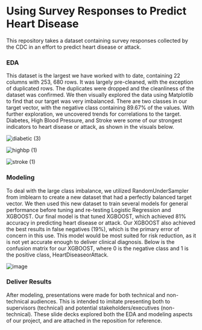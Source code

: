 # Using Survey Responses to Predict Heart Disease

This repository takes a dataset containing survey responses collected by the CDC in an effort to predict heart disease or attack.

### EDA

This dataset is the largest we have worked with to date, containing 22 columns with 253, 680 rows. It was largely pre-cleaned, with the exception of duplicated rows. The duplicates were dropped and the cleanliness of the dataset was confirmed. We then visually explored the data using Matplotlib to find that our target was very imbalanced. There are two classes in our target vector, with the negative class containing 89.67% of the values. With further exploration, we uncovered trends for correlations to the target.  Diabetes, High Blood Pressure, and Stroke were some of our strongest indicators to heart disease or attack, as shown in the visuals below.

![diabetic (3)](https://user-images.githubusercontent.com/91917998/151256541-53cbbf93-cba1-4998-9130-da29af8ff515.png)

![highbp (1)](https://user-images.githubusercontent.com/91917998/151256607-d827e61b-2394-467c-b17d-adc427b4e0ca.png)

![stroke (1)](https://user-images.githubusercontent.com/91917998/151256655-fdd9b907-8207-46ea-8123-39ad69abf15a.png)


### Modeling

To deal with the large class imbalance, we utilized RandomUnderSampler from imblearn to create a new dataset that had a perfectly balanced target vector. We then used this new dataset to train several models for general performance before tuning and re-testing Logistic Regression and XGBOOST. Our final model is that tuned XGBOOST, which achieved 81% accuracy in predicting heart disease or attack. Our XGBOOST also achieved the best results in false negatives (19%), which is the primary error of concern in this use. This model would be most suited for risk reduction, as it is not yet accurate enough to deliver clinical diagnosis. Below is the confusion matrix for our XGBOOST, where 0 is the negative class and 1 is the positive class, HeartDiseaseorAttack.

![image](https://user-images.githubusercontent.com/91917998/151256721-a517fc81-a9cb-4745-9734-f2ab2a44568f.png)


### Deliver Results

After modeling, presentations were made for both technical and non-technical audiences. This is intended to imitate presenting both to supervisors (technical) and potential stakeholders/executives (non-technical). These slide decks explored both the EDA and modeling aspects of our project, and are attached in the reposition for reference.
